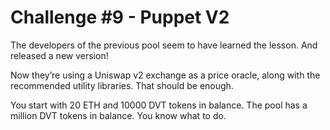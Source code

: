 # Challenge #9 - Puppet V2

The developers of the previous pool seem to have learned the lesson. And released a new version!

Now they’re using a Uniswap v2 exchange as a price oracle, along with the recommended utility libraries. That should be enough.

You start with 20 ETH and 10000 DVT tokens in balance. The pool has a million DVT tokens in balance. You know what to do.
